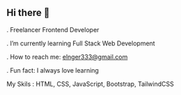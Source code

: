 ## Hi there 👋

. Freelancer Frontend Developer

. I’m currently learning Full Stack Web Development

. How to reach me: elnger333@gmail.com

. Fun fact: I always love learning




My Skils :
HTML, CSS, JavaScript, Bootstrap, TailwindCSS 
